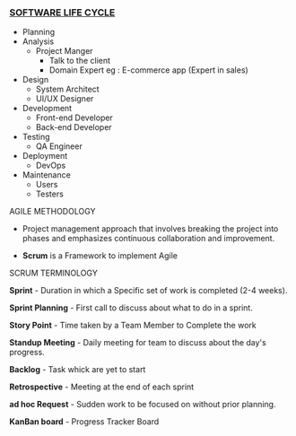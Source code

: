 ### <ins>SOFTWARE LIFE CYCLE

- Planning
- Analysis
  - Project Manger 
    - Talk to the client
    - Domain Expert eg : E-commerce app (Expert in sales)
- Design
  - System Architect
  - UI/UX Designer
- Development
  - Front-end Developer
  - Back-end Developer
- Testing
  - QA Engineer
- Deployment
  - DevOps
- Maintenance
  - Users
  - Testers

AGILE METHODOLOGY

- Project management approach that involves breaking the project into phases and emphasizes continuous collaboration and improvement.

- **Scrum** is a Framework to implement Agile

SCRUM TERMINOLOGY

**Sprint** - Duration in which a Specific set of work is completed (2-4 weeks).

**Sprint Planning** - First call to discuss about what to do in a sprint.

**Story Point** - Time taken by a Team Member to Complete the work

**Standup Meeting** - Daily meeting for team to discuss about the day's progress.

**Backlog** - Task whick are yet to start

**Retrospective** - Meeting at the end of each sprint

**ad hoc Request** - Sudden work to be focused on without prior planning.

**KanBan board** -  Progress Tracker Board



